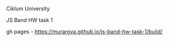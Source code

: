Ciklum University

JS Band HW task 1

gh pages - https://murarova.github.io/js-band-hw-task-1/build/

